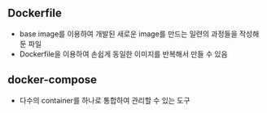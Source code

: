 ## Dockerfile

- base image를 이용하여 개발된 새로운 image를 만드는 일련의 과정들을 작성해둔 파일
- Dockerfile을 이용하여 손쉽게 동일한 이미지를 반복해서 만들 수 있음

## docker-compose

- 다수의 container를 하나로 통합하여 관리할 수 있는 도구
